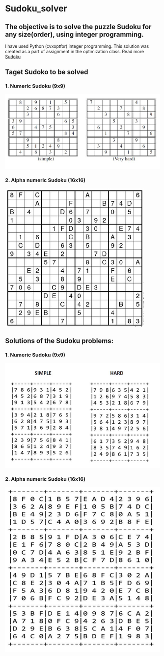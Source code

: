 # Sudoku_solver

## The objective is to solve the puzzle Sudoku for any size(order), using integer programming.

I have used Python (cvxoptfor) integer programming. This solution was created as a part of assignment in the optimization class.
Read more [Sudoku](https://en.wikipedia.org/wiki/Sudoku)  

## Taget Sudoko to be solved
### 1. Numeric Sudoku (9x9)
![alt text](https://github.com/rvs36/SUDOKU_solver/blob/master/Targeteasy.JPG)
### 2. Alpha numeric Sudoku (16x16)
![alt text](https://github.com/rvs36/SUDOKU_solver/blob/master/Targethard.JPG)

## Solutions of the Sudoku problems:
### 1. Numeric Sudoku (9x9)
![alt text](https://github.com/rvs36/SUDOKU_solver/blob/master/Basic%20Solution.JPG)
### 2. Alpha numeric Sudoku (16x16)
![alt text](https://github.com/rvs36/SUDOKU_solver/blob/master/Alpha%20numeric%20solution.JPG)
